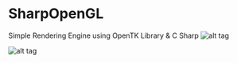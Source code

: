 # SharpOpenGL
Simple Rendering Engine using OpenTK Library & C Sharp
![alt tag](https://github.com/ssogal00/SharpOpenGL/blob/master/SharpOpenGL/ScreenShots/capture.PNG)

![alt tag](https://github.com/ssogal00/SharpOpenGL/blob/master/SharpOpenGL/ScreenShots/materialeditor.PNG)
